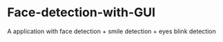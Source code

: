 # Face-detection-with-GUI
A application with face detection + smile detection + eyes blink detection
